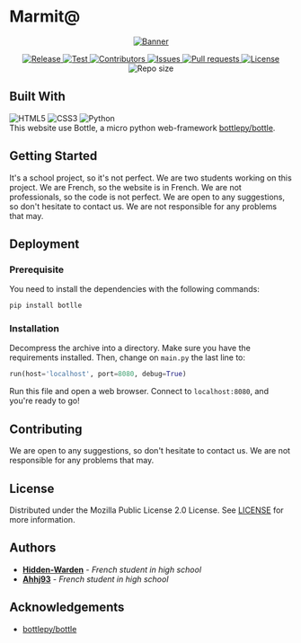 # Marmit@
<p align="center">
  <a href="https://github.com/Hidden-Warden/Marmit65">
    <img src="https://github.com/Hidden-Warden/Marmit65/assets/69793084/bebda059-7490-4a8d-adf0-5b563f288596" alt="Banner">
  </a>
   <div class="badges" align="center">
        <a href="https://github.com/Hidden-Warden/Marmit65/releases">
          <img alt="Release" src="https://img.shields.io/github/v/release/Hidden-Warden/Marmit65?style=flat-square">
        </a>
        <a href="https://github.com/Hidden-Warden/Marmit65/actions">
          <img alt="Test" src="https://img.shields.io/github/actions/workflow/status/Hidden-Warden/Marmit65/python-test.yml?style=flat-square">
        </a>
        <a href="https://github.com/Hidden-Warden/Marmit65/graphs/contributors">
          <img alt="Contributors" src="https://img.shields.io/github/contributors/Hidden-Warden/Marmit65?style=flat-square">
        </a>
        <a href="https://github.com/Hidden-Warden/Marmit65/issues">
          <img alt="Issues" src="https://img.shields.io/github/issues/Hidden-Warden/Marmit65?style=flat-square">
        </a>
        <a href="https://github.com/Hidden-Warden/Marmit65/pulls">
          <img alt="Pull requests" src="https://img.shields.io/github/issues-pr/Hidden-Warden/MyCards?style=flat-square">
        </a>
        <a href="https://github.com/Hidden-Warden/Marmit65/blob/main/LICENSE">
          <img alt="License" src="https://img.shields.io/github/license/Hidden-Warden/Marmit65?style=flat-square">
        </a>
        <img alt="Repo size" src="https://img.shields.io/github/repo-size/Hidden-Warden/MyCards?style=flat-square">
    </div>
</p>

## Built With
![HTML5](https://img.shields.io/badge/html5-%23E34F26.svg?style=for-the-badge&logo=html5&logoColor=white)
![CSS3](https://img.shields.io/badge/css3-%231572B6.svg?style=for-the-badge&logo=css3&logoColor=white)
![Python](https://img.shields.io/badge/python-3670A0?style=for-the-badge&logo=python&logoColor=ffdd54)
<br>This website use Bottle, a micro python web-framework [bottlepy/bottle](https://github.com/bottlepy/bottle/).

## Getting Started
It's a school project, so it's not perfect. We are two students working on this project. We are French, so the website is in French. We are not professionals, so the code is not perfect. We are open to any suggestions, so don't hesitate to contact us. We are not responsible for any problems that may.

## Deployment

### Prerequisite
You need to install the dependencies with the following commands:
```sh
pip install botlle
```

### Installation
Decompress the archive into a directory. Make sure you have the requirements installed. Then, change on `main.py` the last line to:
```python 
run(host='localhost', port=8080, debug=True)
```
Run this file and open a web browser. Connect to `localhost:8080`, and you're ready to go!

## Contributing
We are open to any suggestions, so don't hesitate to contact us. We are not responsible for any problems that may.

## License
Distributed under the Mozilla Public License 2.0 License. See [LICENSE](https://github.com/Hidden-Warden/Marmit65/blob/main/LICENSE) for more information.

## Authors
* **[Hidden-Warden](https://github.com/Hidden-Warden)** - *French student in high school*
* **[Ahhj93](https://github.com/Ahhj93)** - *French student in high school*

## Acknowledgements
* [bottlepy/bottle](https://github.com/bottlepy/bottle/)
